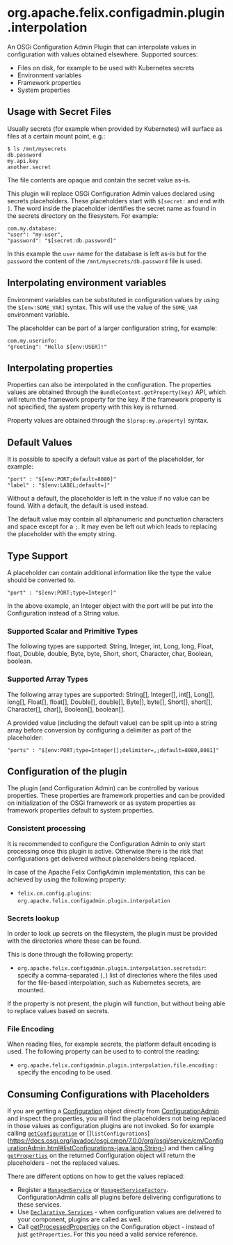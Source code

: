 # org.apache.felix.configadmin.plugin.interpolation

An OSGi Configuration Admin Plugin that can interpolate values in configuration with values obtained elsewhere. Supported sources:

* Files on disk, for example to be used with Kubernetes secrets
* Environment variables
* Framework properties
* System properties

## Usage with Secret Files

Usually secrets (for example when provided by Kubernetes) will surface as files at a certain mount point, e.g.:

```
$ ls /mnt/mysecrets
db.password
my.api.key
another.secret
```

The file contents are opaque and contain the secret value as-is.

This plugin will replace OSGi Configuration Admin values declared
using secrets placeholders. These placeholders start with `$[secret:`
and end with `]`. The word inside the placeholder identifies the secret
name as found in the secrets directory on the filesystem. For example:

```
com.my.database:
"user": "my-user",
"password": "$[secret:db.password]"
```

In this example the `user` name for the database is left as-is but for the
`password` the content of the `/mnt/mysecrets/db.password` file is used.

## Interpolating environment variables

Environment variables can be substituted in configuration values by using the
`$[env:SOME_VAR]` syntax. This will use the value of the `SOME_VAR` environment variable.

The placeholder can be part of a larger configuration string, for example:

```
com.my.userinfo:
"greeting": "Hello $[env:USER]!"
```

## Interpolating properties

Properties can also be interpolated in the configuration. The properties values are
obtained through the `BundleContext.getProperty(key)` API, which will return the framework
property for the key. If the framework property is not specified, the system property
with this key is returned.

Property values are obtained through the `$[prop:my.property]` syntax.

## Default Values

It is possible to specify a default value as part of the placeholder, for example:

```
"port" : "$[env:PORT;default=8080]"
"label" : "$[env:LABEL;default=]"
```

Without a default, the placeholder is left in the value if no value can be found. With a default, the default is used instead.

The default value may contain all alphanumeric and punctuation characters and space except for a `;`. It may even be left out which leads to replacing the placeholder with the empty string.

## Type Support

A placeholder can contain additional information like the type the value should be converted to.


```
"port" : "$[env:PORT;type=Integer]"
```

In the above example, an Integer object with the port will be put into the Configuration instead of a String value.

### Supported Scalar and Primitive Types

The following types are supported: String, Integer, int, Long, long, Float, float, Double, double, Byte, byte, Short, short, Character, char, Boolean, boolean.

### Supported Array Types

The following array types are supported: String[], Integer[], int[], Long[], long[], Float[], float[], Double[], double[], Byte[], byte[], Short[], short[], Character[], char[], Boolean[], boolean[].

A provided value (including the default value) can be split up into a string array before conversion by configuring a delimiter as part of the placeholder:

```
"ports" : "$[env:PORT;type=Integer[];delimiter=,;default=8080,8081]"
```

## Configuration of the plugin

The plugin (and Configuration Admin) can be controlled by various properties. These properties are
framework properties and can be provided on initialization of the OSGi framework or as system properties
as framework properties default to system properties.

### Consistent processing

It is recommended to configure the Configuration Admin to only start processing once this plugin is active. Otherwise there is the risk that configurations get delivered without placeholders being replaced.

In case of the Apache Felix ConfigAdmin implementation, this can be achieved by using the following property:

* `felix.cm.config.plugins`: `org.apache.felix.configadmin.plugin.interpolation`

### Secrets lookup

In order to look up secrets on the filesystem, the plugin must be provided with the directories
where these can be found.

This is done through the following property:

* `org.apache.felix.configadmin.plugin.interpolation.secretsdir`: specify a comma-separated (`,`) list of directories where the files used for the file-based interpolation, such as Kubernetes secrets, are mounted.

If the property is not present, the plugin will function, but without being able to replace values based on secrets.

### File Encoding

When reading files, for example secrets, the platform default encoding is used. The following property can be used to to control the reading:

* `org.apache.felix.configadmin.plugin.interpolation.file.encoding` : specify the encoding to be used.

## Consuming Configurations with Placeholders

If you are getting a [Configuration](https://docs.osgi.org/javadoc/osgi.cmpn/7.0.0/org/osgi/service/cm/Configuration.html) object directly from [ConfigurationAdmin](https://docs.osgi.org/javadoc/osgi.cmpn/7.0.0/org/osgi/service/cm/ConfigurationAdmin.html) and inspect the properties, you will find the placeholders not being replaced in those values as configuration plugins are not invoked. So for example calling [`getConfiguration`](https://docs.osgi.org/javadoc/osgi.cmpn/7.0.0/org/osgi/service/cm/ConfigurationAdmin.html#getConfiguration-java.lang.String-) or []`listConfigurations`](https://docs.osgi.org/javadoc/osgi.cmpn/7.0.0/org/osgi/service/cm/ConfigurationAdmin.html#listConfigurations-java.lang.String-) and then calling [`getProperties`](https://docs.osgi.org/javadoc/osgi.cmpn/7.0.0/org/osgi/service/cm/Configuration.html#getProperties--) on the returned Configuration object will return the placeholders - not the replaced values.

There are different options on how to get the values replaced:
* Register a [`ManagedService`](https://docs.osgi.org/javadoc/osgi.cmpn/7.0.0/org/osgi/service/cm/ManagedService.html) or [`ManagedServiceFactory`](https://docs.osgi.org/javadoc/osgi.cmpn/7.0.0/org/osgi/service/cm/ManagedServiceFactory.html). ConfigurationAdmin calls all plugins before delivering configurations to these services.
* Use [`Declarative Services`](https://docs.osgi.org/specification/osgi.cmpn/7.0.0/service.component.html) - when configuration values are delivered to your component, plugins are called as well.
* Call [getProcessedProperties](https://docs.osgi.org/javadoc/osgi.cmpn/7.0.0/org/osgi/service/cm/Configuration.html#getProcessedProperties-org.osgi.framework.ServiceReference-) on the Configuration object - instead of just `getProperties`. For this you need a valid service reference.
